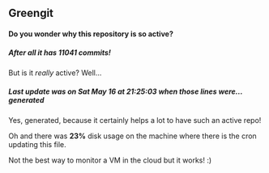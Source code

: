 ## Greengit

#### Do you wonder why this repository is so active?

##### After all it has 11041 commits!

But is it *really* active? Well...

##### Last update was on Sat May 16 at 21:25:03 when those lines were... generated

Yes, generated, because it certainly helps a lot to have such an active repo!

Oh and there was **23%** disk usage on the machine
where there is the cron updating this file.

Not the best way to monitor a VM in the cloud but it works! :)
